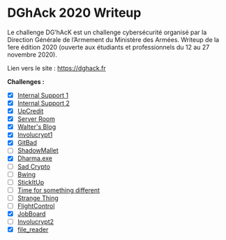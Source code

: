 ﻿# DGhAck 2020 Writeup
Le challenge DG’hAcK est un challenge cybersécurité organisé par la Direction Générale de l’Armement du Ministère des Armées. Writeup de la 1ere édition 2020 (ouverte aux étudiants et professionnels du 12 au 27 novembre 2020).

Lien vers le site : https://dghack.fr

**Challenges :**
- [x] [Internal Support 1](internal_support_1.md)
- [x] [Internal Support 2](internal_support_2.md)
- [x] [UpCredit](upcredit.md)
- [x] [Server Room](server_room.md)
- [x] [Walter's Blog](walters_blog.md)
- [x] [Involucrypt1](involucrypt1.md)
- [x] [GitBad](gitbad.md)
- [ ] [ShadowMallet](shadowmallet.md)
- [x] [Dharma.exe](dharma_exe.md)
- [ ] [Sad Crypto](sad_crypto.md)
- [ ] [Bwing](bwing.md)
- [ ] [StickItUp](stickitup.md)
- [ ] [Time for something different](time_for_something_different.md)
- [ ] [Strange Thing](strange_thing.md)
- [ ] [FlightControl](flightcontrol.md)
- [x] [JobBoard](jobboard.md)
- [ ] [Involucrypt2](involucrypt2.md)
- [x] [file_reader](file_reader.md)
